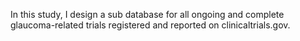 In this study, I design a sub database for all ongoing and complete glaucoma-related trials registered and reported on clinicaltrials.gov.
